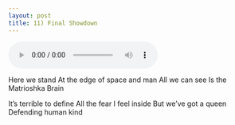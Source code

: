 ```yaml
---
layout: post
title: 11) Final Showdown
---
```


<audio controls>
<source src="{{ site.baseurl }}/audio/final-battle-the-edge-of-space.mp3" type="audio/mpeg">
</audio>

Here we stand
At the edge of space and man
All we can see
Is the Matrioshka Brain

It’s terrible to define
All the fear I feel inside
But we’ve got a queen
Defending human kind
